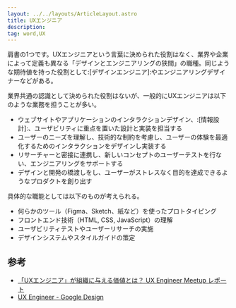 ```yaml
---
layout: ../../layouts/ArticleLayout.astro
title: UXエンジニア
description:
tag: word,UX
---
```


肩書の1つです。UXエンジニアという言葉に決められた役割はなく、業界や企業によって定義も異なる「デザインとエンジニアリングの狭間」の職種。同じような期待値を持った役割として:[デザインエンジニア]:やエンジニアリングデザイナーなどがある。

業界共通の認識として決められた役割はないが、一般的にUXエンジニアは以下のような業務を担うことが多い。

- ウェブサイトやアプリケーションのインタラクションデザイン、:[情報設計]:、ユーザビリティに重点を置いた設計と実装を担当する
- ユーザーのニーズを理解し、技術的な制約を考慮し、ユーザーの体験を最適化するためのインタラクションをデザインし実装する
- リサーチャーと密接に連携し、新しいコンセプトのユーザーテストを行ない、エンジニアリングをサポートする
- デザインと開発の橋渡しをし、ユーザーがストレスなく目的を達成できるようなプロダクトを創り出す

具体的な職能としては以下のものが考えられる。

- 何らかのツール（Figma、Sketch、紙など）を使ったプロトタイピング
- フロントエンド技術（HTML, CSS, JavaScript）の理解
- ユーザビリティテストやユーザーリサーチの実施
- デザインシステムやスタイルガイドの策定

## 参考

- [「UXエンジニア」が組織に与える価値とは？ UX Engineer Meetup レポート](https://goodpatch.com/blog/ux-engineer-meetup)
- [UX Engineer - Google Design](https://design.google/jobs/ux-engineer/)